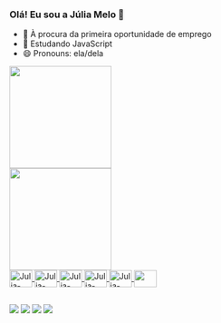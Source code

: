 ### Olá! Eu sou a Júlia Melo 👋

- 🔭 À procura da primeira oportunidade de emprego
- 🌱 Estudando JavaScript
- 😄 Pronouns: ela/dela

<div>
  <a href="https://github.com/juuvic">
  <img height="180em" src="https://github-readme-stats.vercel.app/api?username=juuvic&show_icons=true&theme=dracula&include_all_commits=true&count_private=true"/><br>
  <img height="180em" src="https://github-readme-stats.vercel.app/api/top-langs/?username=juuvic&Layout-compact&langs_count-16&theme=dracula"/>
</div>

<div>
      <img align="center" alt="Julia-html" height="30" width="40"src="https://cdn.jsdelivr.net/gh/devicons/devicon/icons/html5/html5-original.svg" />
      <img align="center" alt="Julia-css" height="30" width="40" src="https://cdn.jsdelivr.net/gh/devicons/devicon/icons/css3/css3-original.svg" />
      <img align="center" alt="Julia-JavaScript" height="30" width="40" src="https://cdn.jsdelivr.net/gh/devicons/devicon/icons/javascript/javascript-original.svg" />
      <img align="center" alt="Julia-nodejs" height="30" width="40" src="https://cdn.jsdelivr.net/gh/devicons/devicon/icons/nodejs/nodejs-original.svg" />
      <img align="center" alt="Julia-mysql" height="30" width="40" src="https://cdn.jsdelivr.net/gh/devicons/devicon/icons/mysql/mysql-original.svg" />
      <img  align="center" alt="" height="30" width="40" src="https://cdn.jsdelivr.net/gh/devicons/devicon/icons/git/git-original.svg" />
</div>
  
   ##

<div>
 <a href="https://mail.google.com/mail/u/0/?hl=pt-BR#inbox" target="_blank"><img src="https://img.shields.io/badge/Gmail-D14836?style=for-the-badge&logo=gmail&logoColor=white" target="_blank"></a>
<a href="https://www.linkedin.com/in/j%C3%BAlia-melo-504515252/" target="_blank"><img src="https://img.shields.io/badge/LinkedIn-0077B5?style=for-the-badge&logo=linkedin&logoColor=white" target="_blank"></a>
<a href="https://discord.gg/Julia Melo#5360" target="_blank"><img src="https://img.shields.io/badge/Discord-7289DA?style=for-the-badge&logo=discord&logoColor=white" target="_blank"></a>
<a href="https://www.instagram.com/j.mello2/" target="_blank"><img src="https://img.shields.io/badge/Instagram-E4405F?style=for-the-badge&logo=instagram&logoColor=white" target="_blank"></a>
</div>

 
  
  
  


